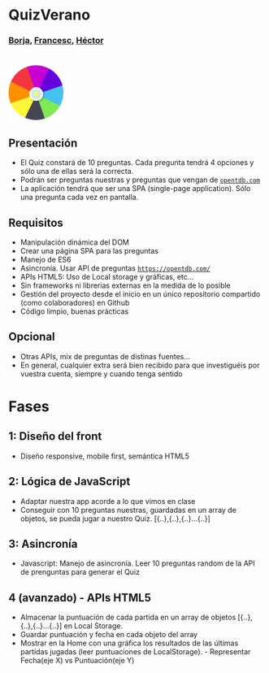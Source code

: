 # QuizVerano 
### [Borja](https://github.com/btt08), [Francesc](https://github.com/FrancescAdPe), [Héctor](https://github.com/hfjosa2022)
#
![Ruleta colores](https://github.com/FrancescAdPe/QuizVerano/blob/main/img/spinning-wheel-color.jpg)

## Presentación

- El Quiz constará de 10 preguntas. Cada pregunta tendrá 4 opciones y sólo una de ellas será la correcta.
- Podrán ser preguntas nuestras y preguntas que vengan de [`opentdb.com`](https://opentdb.com/)
- La aplicación tendrá que ser una SPA (single-page application). Sólo una pregunta cada vez en pantalla.

## Requisitos
- Manipulación dinámica del DOM
- Crear una página SPA para las preguntas
- Manejo de ES6
- Asincronía. Usar API de preguntas [`https://opentdb.com/`](https://opentdb.com/)
- APIs HTML5: Uso de Local storage y gráficas, etc...
- Sin frameworks ni librerias externas en la medida de lo posible
- Gestión del proyecto desde el inicio en un único repositorio compartido (como colaboradores) en Github
- Código limpio, buenas prácticas

## Opcional
- Otras APIs, mix de preguntas de distinas fuentes...
- En general, cualquier extra será bien recibido para que investiguéis por vuestra cuenta, siempre y cuando tenga sentido

# Fases

## 1: Diseño del front
- Diseño responsive, mobile first, semántica HTML5

## 2: Lógica de JavaScript
- Adaptar nuestra app acorde a lo que vimos en clase
- Conseguir con 10 preguntas nuestras, guardadas en un array de objetos, se pueda jugar a nuestro Quiz. [{..},{..},{..}...{..}]

## 3: Asincronía
- Javascript: Manejo de asincronía. Leer 10 preguntas random de la API de prenguntas para generar el Quiz

## 4 (avanzado) - APIs HTML5
- Almacenar la puntuación de cada partida en un array de objetos [{..},{..},{..}...{..}] en Local Storage. 
- Guardar puntuación y fecha en cada objeto del array
- Mostrar en la Home con una gráfica los resultados de las últimas partidas jugadas (leer puntuaciones de LocalStorage). - Representar Fecha(eje X) vs Puntuación(eje Y)


